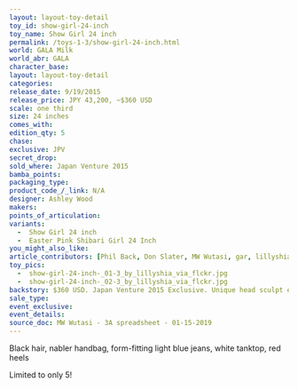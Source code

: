 ```yaml
---
layout: layout-toy-detail 
toy_id: show-girl-24-inch
toy_name: Show Girl 24 inch
permalink: /toys-1-3/show-girl-24-inch.html
world: GALA Milk
world_abr: GALA
character_base: 
layout: layout-toy-detail
categories: 
release_date: 9/19/2015
release_price: JPY 43,200, ~$360 USD
scale: one third
size: 24 inches
comes_with: 
edition_qty: 5
chase: 
exclusive: JPV
secret_drop: 
sold_where: Japan Venture 2015
bamba_points: 
packaging_type: 
product_code_/_link: N/A
designer: Ashley Wood
makers: 
points_of_articulation: 
variants: 
  -  Show Girl 24 inch
  -  Easter Pink Shibari Girl 24 Inch
you_might_also_like: 
article_contributors: [Phil Back, Don Slater, MW Wutasi, gar, lillyshia]
toy_pics: 
  -  show-girl-24-inch-_01-3_by_lillyshia_via_flckr.jpg
  -  show-girl-24-inch-_02-3_by_lillyshia_via_flckr.jpg
backstory: $360 USD. Japan Venture 2015 Exclusive. Unique head sculpt exclusive to 1/3 scale.
sale_type: 
event_exclusive: 
event_details: 
source_doc: MW Wutasi - 3A spreadsheet - 01-15-2019
---
```

Black hair, nabler handbag, form-fitting light blue jeans, white tanktop, red heels

Limited to only 5!